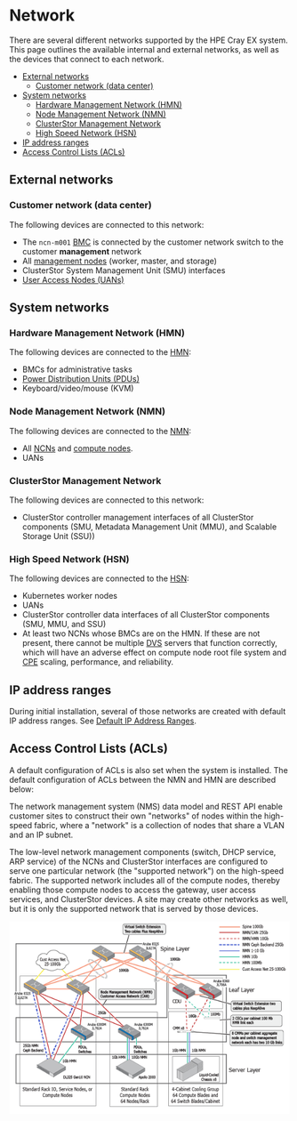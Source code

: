 # Network

There are several different networks supported by the HPE Cray EX system. This page outlines the available internal and external networks, as well as the devices that connect to each network.

- [External networks](#external-networks)
  - [Customer network \(data center\)](#customer-network-data-center)
- [System networks](#system-networks)
  - [Hardware Management Network \(HMN\)](#hardware-management-network-hmn)
  - [Node Management Network \(NMN\)](#node-management-network-nmn)
  - [ClusterStor Management Network](#clusterstor-management-network)
  - [High Speed Network \(HSN\)](#high-speed-network-hsn)
- [IP address ranges](#ip-address-ranges)
- [Access Control Lists \(ACLs\)](#access-control-lists-acls)

## External networks

### Customer network \(data center\)

The following devices are connected to this network:

- The `ncn-m001` [BMC](../../glossary.md#baseboard-management-controller-bmc) is connected by the customer network switch to the customer **management** network
- All [management nodes](../../glossary.md#management-nodes) \(worker, master, and storage\)
- ClusterStor System Management Unit \(SMU\) interfaces
- [User Access Nodes (UANs)](../../glossary.md#user-access-node-uan)

## System networks

### Hardware Management Network \(HMN\)

The following devices are connected to the [HMN](../../glossary.md#hardware-management-network-hmn):

- BMCs for administrative tasks
- [Power Distribution Units (PDUs)](../../glossary.md#power-distribution-unit-pdu)
- Keyboard/video/mouse \(KVM\)

### Node Management Network \(NMN\)

The following devices are connected to the [NMN](../../glossary.md#node-management-network-nmn):

- All [NCNs](../../glossary.md#non-compute-node-ncn) and [compute nodes](../../glossary.md#compute-node-cn).
- UANs

### ClusterStor Management Network

The following devices are connected to this network:

- ClusterStor controller management interfaces of all ClusterStor components \(SMU, Metadata Management Unit \(MMU\), and Scalable Storage Unit \(SSU\)\)

### High Speed Network \(HSN\)

The following devices are connected to the [HSN](../../glossary.md#high-speed-network-hsn):

- Kubernetes worker nodes
- UANs
- ClusterStor controller data interfaces of all ClusterStor components \(SMU, MMU, and SSU\)
- At least two NCNs whose BMCs are on the HMN. If these are not present, there cannot be multiple [DVS](../../glossary.md#data-virtualization-service-dvs)
  servers that function correctly, which will have an adverse effect on compute node root file system and [CPE](../../glossary.md#cray-programming-environment-cpe)
  scaling, performance, and reliability.

## IP address ranges

During initial installation, several of those networks are created with default IP address ranges. See [Default IP Address Ranges](Default_IP_Address_Ranges.md).

## Access Control Lists \(ACLs\)

A default configuration of ACLs is also set when the system is installed. The default configuration of ACLs between the NMN and HMN are described below:

The network management system \(NMS\) data model and REST API enable customer sites to construct their own "networks" of nodes within the high-speed fabric, where a "network"
is a collection of nodes that share a VLAN and an IP subnet.

The low-level network management components \(switch, DHCP service, ARP service\) of the NCNs and ClusterStor interfaces are configured to serve one particular network
\(the "supported network"\) on the high-speed fabric. The supported network includes all of the compute nodes, thereby enabling those compute nodes to access the gateway,
user access services, and ClusterStor devices. A site may create other networks as well, but it is only the supported network that is served by those devices.

![Management Network Connections - Liquid Cooled](../../img/Management_Network_Connections_Liquid_Cooled.png "Management Network Connections - Liquid Cooled")
